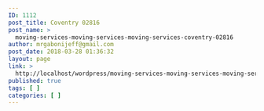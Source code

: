```yaml
---
ID: 1112
post_title: Coventry 02816
post_name: >
  moving-services-moving-services-moving-services-coventry-02816
author: mrgabonijeff@gmail.com
post_date: 2018-03-28 01:36:32
layout: page
link: >
  http://localhost/wordpress/moving-services-moving-services-moving-services-coventry-02816/
published: true
tags: [ ]
categories: [ ]
---
```

